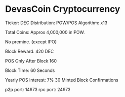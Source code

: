 DevasCoin Cryptocurrency
========================

Ticker: DEC
Distribution: POW/POS
Algorithm: x13

Total Coins: Approx 4,000,000 in POW.

No premine. (except IPO)

Block Reward: 420 DEC

POS Only After Block 160

Block Time: 60 Seconds

Yearly POS Interest: 7%
30 Minted Block Confirmations

p2p port: 14973
rpc port: 24973
